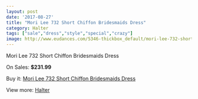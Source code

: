 ```yaml
---
layout: post
date: '2017-08-27'
title: "Mori Lee 732 Short Chiffon Bridesmaids Dress"
category: Halter
tags: ["sale","dress","style","special","crazy"]
image: http://www.eudances.com/5346-thickbox_default/mori-lee-732-short-chiffon-bridesmaids-dress.jpg
---
```

Mori Lee 732 Short Chiffon Bridesmaids Dress

On Sales: **$231.99**
<a href="https://www.eudances.com/en/halter/1816-mori-lee-732-short-chiffon-bridesmaids-dress.html"><amp-img layout="responsive" width="600" height="600" src="//www.eudances.com/5346-thickbox_default/mori-lee-732-short-chiffon-bridesmaids-dress.jpg" alt="Mori Lee 732 Short Chiffon Bridesmaids Dress 0" /></a>

Buy it: [Mori Lee 732 Short Chiffon Bridesmaids Dress](https://www.eudances.com/en/halter/1816-mori-lee-732-short-chiffon-bridesmaids-dress.html "Mori Lee 732 Short Chiffon Bridesmaids Dress")

View more: [Halter](https://www.eudances.com/en/19-halter "Halter")